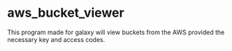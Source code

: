 # aws_bucket_viewer

This program made for galaxy will view buckets from the AWS provided the necessary key and access codes.
